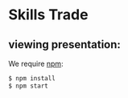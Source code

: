 
# Skills Trade

## viewing presentation:

We require [npm](npmjs.com):

```bash
$ npm install
$ npm start
```

